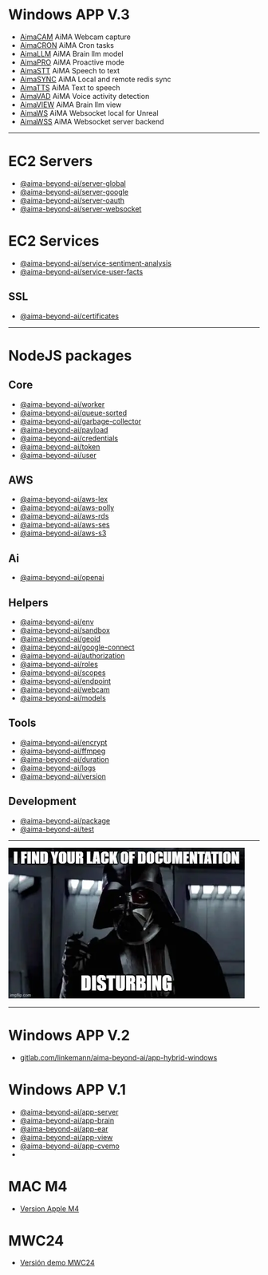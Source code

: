 # Windows APP V.3

- [AimaCAM](https://github.com/aima-beyond-ai/nssm-aima-cam) AiMA Webcam capture
- [AimaCRON](https://github.com/aima-beyond-ai/nssm-aima-cron) AiMA Cron tasks
- [AimaLLM](https://github.com/aima-beyond-ai/nssm-aima-llm) AiMA Brain llm model
- [AimaPRO](https://github.com/aima-beyond-ai/nssm-aima-pro) AiMA Proactive mode
- [AimaSTT](https://github.com/aima-beyond-ai/nssm-aima-stt) AiMA Speech to text
- [AimaSYNC](https://github.com/aima-beyond-ai/nssm-aima-sync) AiMA Local and remote redis sync
- [AimaTTS](https://github.com/aima-beyond-ai/nssm-aima-tts) AiMA Text to speech
- [AimaVAD](https://github.com/aima-beyond-ai/nssm-aima-vad) AiMA Voice activity detection
- [AimaVIEW](https://github.com/aima-beyond-ai/nssm-aima-view) AiMA Brain llm view
- [AimaWS](https://github.com/aima-beyond-ai/nssm-aima-ws) AiMA Websocket local for Unreal
- [AimaWSS](https://github.com/aima-beyond-ai/nssm-aima-wss) AiMA Websocket server backend

---

# EC2 Servers

- [@aima-beyond-ai/server-global](https://github.com/aima-beyond-ai/server-global)
- [@aima-beyond-ai/server-google](https://github.com/aima-beyond-ai/server-google)
- [@aima-beyond-ai/server-oauth](https://github.com/aima-beyond-ai/server-oauth)
- [@aima-beyond-ai/server-websocket](https://github.com/aima-beyond-ai/server-websocket)

# EC2 Services

- [@aima-beyond-ai/service-sentiment-analysis](https://github.com/aima-beyond-ai/service-sentiment-analysis)
- [@aima-beyond-ai/service-user-facts](https://github.com/aima-beyond-ai/service-user-facts)

## SSL

- [@aima-beyond-ai/certificates](https://github.com/aima-beyond-ai/certificates)

---

# NodeJS packages

## Core

- [@aima-beyond-ai/worker](https://github.com/aima-beyond-ai/worker)
- [@aima-beyond-ai/queue-sorted](https://github.com/aima-beyond-ai/queue-sorted)
- [@aima-beyond-ai/garbage-collector](https://github.com/aima-beyond-ai/garbage-collector)
- [@aima-beyond-ai/payload](https://github.com/aima-beyond-ai/payload)
- [@aima-beyond-ai/credentials](https://github.com/aima-beyond-ai/credentials)
- [@aima-beyond-ai/token](https://github.com/aima-beyond-ai/token)
- [@aima-beyond-ai/user](https://github.com/aima-beyond-ai/user)

## AWS

- [@aima-beyond-ai/aws-lex](https://github.com/aima-beyond-ai/aws-lex)
- [@aima-beyond-ai/aws-polly](https://github.com/aima-beyond-ai/aws-polly)
- [@aima-beyond-ai/aws-rds](https://github.com/aima-beyond-ai/aws-rds)
- [@aima-beyond-ai/aws-ses](https://github.com/aima-beyond-ai/aws-ses)
- [@aima-beyond-ai/aws-s3](https://github.com/aima-beyond-ai/aws-s3)

## Ai

- [@aima-beyond-ai/openai](https://github.com/aima-beyond-ai/openai)

## Helpers

- [@aima-beyond-ai/env](https://github.com/aima-beyond-ai/env)
- [@aima-beyond-ai/sandbox](https://github.com/aima-beyond-ai/sandbox)
- [@aima-beyond-ai/geoid](https://github.com/aima-beyond-ai/geoid)
- [@aima-beyond-ai/google-connect](https://github.com/aima-beyond-ai/google-connect)
- [@aima-beyond-ai/authorization](https://github.com/aima-beyond-ai/authorization)
- [@aima-beyond-ai/roles](https://github.com/aima-beyond-ai/roles)
- [@aima-beyond-ai/scopes](https://github.com/aima-beyond-ai/scopes)
- [@aima-beyond-ai/endpoint](https://github.com/aima-beyond-ai/endpoint)
- [@aima-beyond-ai/webcam](https://github.com/aima-beyond-ai/webcam)
- [@aima-beyond-ai/models](https://github.com/aima-beyond-ai/models)

## Tools

- [@aima-beyond-ai/encrypt](https://github.com/aima-beyond-ai/encrypt)
- [@aima-beyond-ai/ffmpeg](https://github.com/aima-beyond-ai/ffmpeg)
- [@aima-beyond-ai/duration](https://github.com/aima-beyond-ai/duration)
- [@aima-beyond-ai/logs](https://github.com/aima-beyond-ai/logs)
- [@aima-beyond-ai/version](https://github.com/aima-beyond-ai/version)

## Development

- [@aima-beyond-ai/package](https://github.com/aima-beyond-ai/package)
- [@aima-beyond-ai/test](https://github.com/aima-beyond-ai/test)

---

![documentation](documentation.webp)

---

# Windows APP V.2

- [gitlab.com/linkemann/aima-beyond-ai/app-hybrid-windows](https://gitlab.com/linkemann/aima-beyond-ai/app-hybrid-windows)

# Windows APP V.1

- [@aima-beyond-ai/app-server](https://github.com/aima-beyond-ai/app-server)
- [@aima-beyond-ai/app-brain](https://github.com/aima-beyond-ai/app-brain)
- [@aima-beyond-ai/app-ear](https://github.com/aima-beyond-ai/app-ear)
- [@aima-beyond-ai/app-view](https://github.com/aima-beyond-ai/app-view)
- [@aima-beyond-ai/app-cvemo](https://github.com/aima-beyond-ai/app-cvemo)
-

# MAC M4

- [Version Apple M4](https://github.com/aima-beyond-ai/aima-m4)

# MWC24

- [Versión demo MWC24](https://github.com/aima-beyond-ai/MWC24)